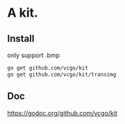 # A kit.

## Install

only support .bmp

```bash
go get github.com/vcgo/kit
go get github.com/vcgo/kit/transimg

```

## Doc

https://godoc.org/github.com/vcgo/kit